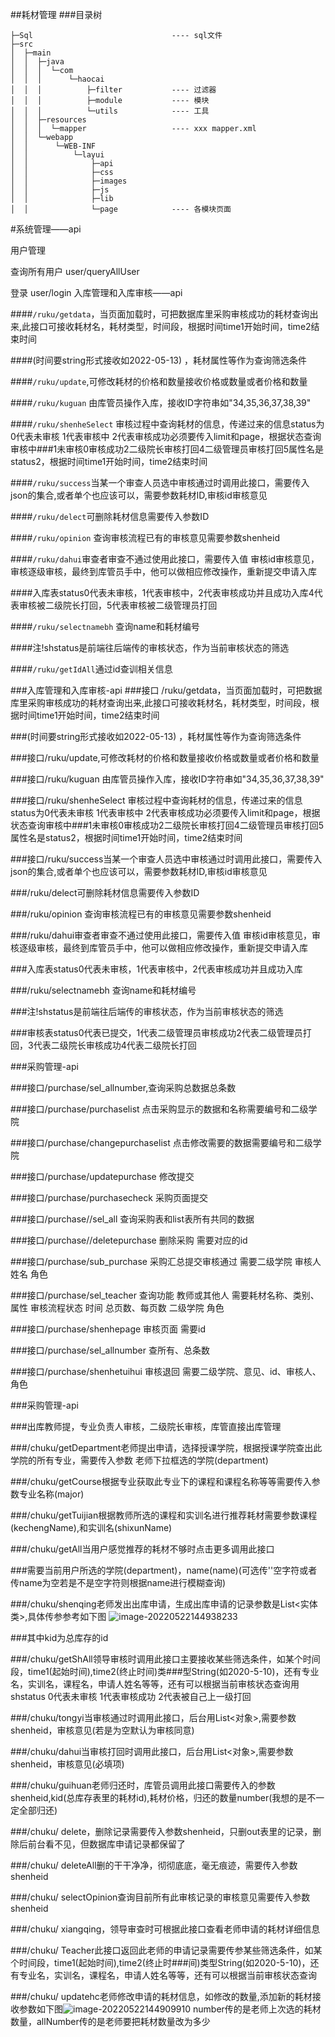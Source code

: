 ##耗材管理
###目录树
```
├─Sql                               ---- sql文件
├─src
│  ├─main
│  │  ├─java
│  │  │  └─com
│  │  │      └─haocai
│  │  │          ├─filter           ---- 过滤器
│  │  │          ├─module           ---- 模块
│  │  │          └─utils            ---- 工具
│  │  ├─resources
│  │  │  └─mapper                   ---- xxx mapper.xml
│  │  └─webapp
│  │      └─WEB-INF
│  │          └─layui
│  │              ├─api
│  │              ├─css
│  │              ├─images
│  │              ├─js
│  │              ├─lib
│  │              └─page            ---- 各模块页面
```
#系统管理——api

用户管理

查询所有用户 user/queryAllUser

登录 user/login
入库管理和入库审核——api

####```/ruku/getdata```，当页面加载时，可把数据库里采购审核成功的耗材查询出来,此接口可接收耗材名，耗材类型，时间段，根据时间time1开始时间，time2结束时间

####(时间要string形式接收如2022-05-13) ，耗材属性等作为查询筛选条件

####```/ruku/update```,可修改耗材的价格和数量接收价格或数量或者价格和数量

####```/ruku/kuguan``` 由库管员操作入库，接收ID字符串如"34,35,36,37,38,39"

####```/ruku/shenheSelect``` 审核过程中查询耗材的信息，传递过来的信息status为0代表未审核 1代表审核中 2代表审核成功必须要传入limit和page，根据状态查询审核中###1未审核0审核成功2二级院长审核打回4二级管理员审核打回5属性名是status2，根据时间time1开始时间，time2结束时间

####```/ruku/success```当某一个审查人员选中审核通过时调用此接口，需要传入json的集合,或者单个也应该可以，需要参数耗材ID,审核id审核意见

####```/ruku/delect```可删除耗材信息需要传入参数ID

####```/ruku/opinion``` 查询审核流程已有的审核意见需要参数shenheid

####```/ruku/dahui```审查者审查不通过使用此接口，需要传入值 审核id审核意见，审核逐级审核，最终到库管员手中，他可以做相应修改操作，重新提交申请入库

####入库表status0代表未审核，1代表审核中，2代表审核成功并且成功入库4代表审核被二级院长打回，5代表审核被二级管理员打回

####```/ruku/selectnamebh``` 查询name和耗材编号

####注!shstatus是前端往后端传的审核状态，作为当前审核状态的筛选

####```/ruku/getIdAll```通过id查训相关信息


###入库管理和入库审核-api
###接口 /ruku/getdata，当页面加载时，可把数据库里采购审核成功的耗材查询出来,此接口可接收耗材名，耗材类型，时间段，根据时间time1开始时间，time2结束时间

###(时间要string形式接收如2022-05-13) ，耗材属性等作为查询筛选条件

###接口/ruku/update,可修改耗材的价格和数量接收价格或数量或者价格和数量

###接口/ruku/kuguan 由库管员操作入库，接收ID字符串如"34,35,36,37,38,39"

###接口/ruku/shenheSelect 审核过程中查询耗材的信息，传递过来的信息status为0代表未审核 1代表审核中 2代表审核成功必须要传入limit和page，根据状态查询审核中###1未审核0审核成功2二级院长审核打回4二级管理员审核打回5属性名是status2，根据时间time1开始时间，time2结束时间

###接口/ruku/success当某一个审查人员选中审核通过时调用此接口，需要传入json的集合,或者单个也应该可以，需要参数耗材ID,审核id审核意见

###/ruku/delect可删除耗材信息需要传入参数ID

###/ruku/opinion 查询审核流程已有的审核意见需要参数shenheid

###/ruku/dahui审查者审查不通过使用此接口，需要传入值 审核id审核意见，审核逐级审核，最终到库管员手中，他可以做相应修改操作，重新提交申请入库

###入库表status0代表未审核，1代表审核中，2代表审核成功并且成功入库

###/ruku/selectnamebh 查询name和耗材编号

###注!shstatus是前端往后端传的审核状态，作为当前审核状态的筛选

###审核表status0代表已提交，1代表二级管理员审核成功2代表二级管理员打回，3代表二级院长审核成功4代表二级院长打回

###采购管理-api

###接口/purchase/sel_allnumber,查询采购总数据总条数

###接口/purchase/purchaselist 点击采购显示的数据和名称需要编号和二级学院

###接口/purchase/changepurchaselist 点击修改需要的数据需要编号和二级学院

###接口/purchase/updatepurchase 修改提交 

###接口/purchase/purchasecheck 采购页面提交

###接口/purchase//sel_all 查询采购表和list表所有共同的数据

###接口/purchase//deletepurchase 删除采购  需要对应的id

###接口/purchase/sub_purchase 采购汇总提交审核通过 需要二级学院 审核人姓名  角色

###接口/purchase/sel_teacher  查询功能 教师或其他人 需要耗材名称、类别、属性 审核流程状态 时间 总页数、每页数 二级学院 角色

###接口/purchase/shenhepage 审核页面 需要id

###接口/purchase/sel_allnumber 查所有、总条数

###接口/purchase/shenhetuihui 审核退回 需要二级学院、意见、id、审核人、角色

###采购管理-api

###出库教师提，专业负责人审核，二级院长审核，库管直接出库管理

###/chuku/getDepartment老师提出申请，选择授课学院，根据授课学院查出此学院的所有专业，需要传入参数 老师下拉框选的学院(department)

###/chuku/getCourse根据专业获取此专业下的课程和课程名称等等需要传入参数专业名称(major)

###/chuku/getTuijian根据教师所选的课程和实训名进行推荐耗材需要参数课程(kechengName),和实训名(shixunName)

###/chuku/getAll当用户感觉推荐的耗材不够时点击更多调用此接口

###需要当前用户所选的学院(department)，name(name)(可选传''空字符或者传name为空若是不是空字符则根据name进行模糊查询)

###/chuku/shenqing老师发出出库申请，生成出库申请的记录参数是List<实体类>,具体传参参考如下图 ![image-20220522144938233](C:\Users\sanlian\AppData\Roaming\Typora\typora-user-images\image-20220522144938233.png)

###其中kid为总库存的id

###/chuku/getShAll领导审核时调用此接口主要接收某些筛选条件，如某个时间段，time1(起始时间),time2(终止时间)类###型String(如2020-5-10)，还有专业名，实训名，课程名，申请人姓名等等，还有可以根据当前审核状态查询用shstatus 0代表未审核 1代表审核成功 2代表被自己上一级打回

###/chuku/tongyi当审核通过时调用此接口，后台用List<对象>,需要参数shenheid，审核意见(若是为空默认为审核同意)

###/chuku/dahui当审核打回时调用此接口，后台用List<对象>,需要参数shenheid，审核意见(必填项)

###/chuku/guihuan老师归还时，库管员调用此接口需要传入的参数shenheid,kid(总库存表里的耗材id),耗材价格，归还的数量number(我想的是不一定全部归还)

###/chuku/ delete，删除记录需要传入参数shenheid，只删out表里的记录，删除后前台看不见，但数据库申请记录都保留了

###/chuku/ deleteAll删的干干净净，彻彻底底，毫无痕迹，需要传入参数shenheid

###/chuku/ selectOpinion查询目前所有此审核记录的审核意见需要传入参数shenheid

###/chuku/ xiangqing，领导审查时可根据此接口查看老师申请的耗材详细信息

###/chuku/ Teacher此接口返回此老师的申请记录需要传参某些筛选条件，如某个时间段，time1(起始时间),time2(终止时###间)类型String(如2020-5-10)，还有专业名，实训名，课程名，申请人姓名等等，还有可以根据当前审核状态查询

###/chuku/ updatehc老师修改申请的耗材信息，如修改的数量,添加新的耗材接收参数如下图![image-20220522144909910](C:\Users\sanlian\AppData\Roaming\Typora\typora-user-images\image-20220522144909910.png) number传的是老师上次选的耗材数量，allNumber传的是老师要把耗材数量改为多少
